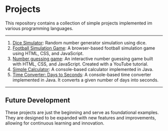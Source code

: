 # Projects
This repository contains a collection of simple projects implemented im various programming languages.

---
1. [Dice Simulator](Dice): Random number generator simulation using dice.
2. [Football Simulation Game](Fußballspiel): A browser-based football simulation game using HTML, CSS, and JavaScript.
3. [Number guessing game](Number%20guessing%20game): An interactive number guessing game built with HTML, CSS, and JavaScript. Created with a YouTube tutorial.
4. [Simple Calculator](SimpleCalculator): A console-based calculator implemented in Java.
5. [Time Converter: Days to Seconds](timeConverter): A console-based time converter implemented in Java. It converts a given number of days into seconds.

---
## Future Development
These projects are just the beginning and serve as foundational examples. They are designed to be expanded with new features and improvements, allowing for continuous learning and innovation.